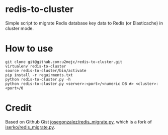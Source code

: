 # redis-to-cluster
Simple script to migrate Redis database key data to Redis (or Elasticache) in cluster mode.

# How to use
```
git clone git@github.com:u2mejc/redis-to-cluster.git
virtualenv redis-to-cluster
source redis-to-cluster/bin/activate
pip install -r requirments.txt
python redis-to-cluster.py -h
python redis-to-cluster.py <server>:<port>/<numeric DB #> <cluster>:<port>/0
```

# Credit
Based on Github Gist [josegonzalez/redis_migrate.py](https://gist.github.com/josegonzalez/6049a72cb163337a18102743061dfcac), which is a fork of [iserko/redis_migrate.py](https://gist.github.com/iserko/9258373).
